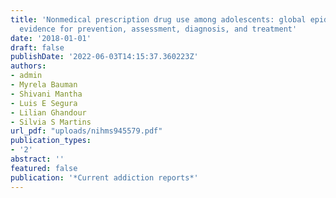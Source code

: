 ```yaml
---
title: 'Nonmedical prescription drug use among adolescents: global epidemiological
  evidence for prevention, assessment, diagnosis, and treatment'
date: '2018-01-01'
draft: false
publishDate: '2022-06-03T14:15:37.360223Z'
authors:
- admin
- Myrela Bauman
- Shivani Mantha
- Luis E Segura
- Lilian Ghandour
- Silvia S Martins
url_pdf: "uploads/nihms945579.pdf"
publication_types:
- '2'
abstract: ''
featured: false
publication: '*Current addiction reports*'
---
```


